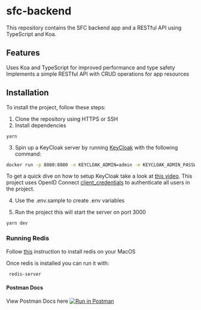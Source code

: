 # sfc-backend

This repository contains the SFC backend app and a RESTful API using TypeScript and Koa.

## Features

Uses Koa and TypeScript for improved performance and type safety
Implements a simple RESTful API with CRUD operations for app resources

## Installation

To install the project, follow these steps:

1. Clone the repository using HTTPS or SSH
2. Install dependencies

```
yarn
```

3. Spin up a KeyCloak server by running [KeyCloak](https://www.keycloak.org/getting-started/getting-started-docker) with the following command:

```bash
docker run -p 8080:8080 -e KEYCLOAK_ADMIN=admin -e KEYCLOAK_ADMIN_PASSWORD=admin quay.io/keycloak/keycloak:21.0.1 start-dev

```

To get a quick dive on how to setup KeyCloak take a look at [this video](https://www.youtube.com/watch?v=duawSV69LDI&t=382s&ab_channel=StianThorgersen). This project uses OpenID Connect [client_credentials](https://www.rfc-editor.org/rfc/rfc6749#section-4.4) to authenticate all users in the project.

4. Use the .env.sample to create .env variables

5. Run the project this will start the server on port 3000

```
yarn dev
```

### Running Redis

Follow [this](https://redis.io/docs/getting-started/installation/install-redis-on-mac-os/) instruction to install redis on your MacOS

Once redis is installed you can run it with:

```bash
 redis-server
```

#### Postman Docs

View Postman Docs here [![Run in Postman](https://run.pstmn.io/button.svg)](https://app.getpostman.com/run-collection/4208573-c278aa53-81d5-4511-839d-bb8b3b90dcad?action=collection%2Ffork&collection-url=entityId%3D4208573-c278aa53-81d5-4511-839d-bb8b3b90dcad%26entityType%3Dcollection%26workspaceId%3Dda069bda-ef41-4880-addf-f4e466564e79)
